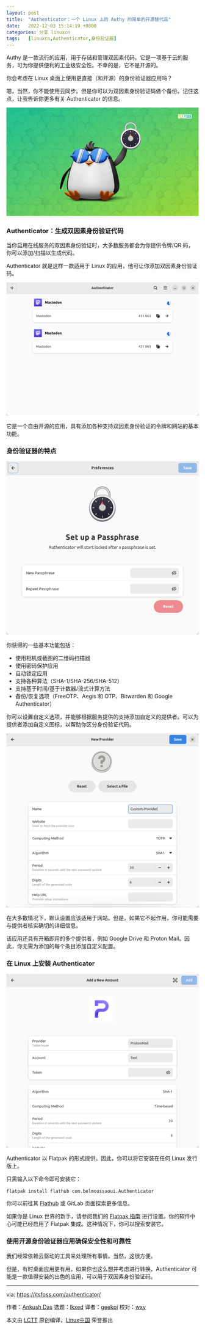 ```yaml
---
layout: post
title:	"Authenticator：一个 Linux 上的 Authy 的简单的开源替代品"
date:	2022-12-03 15:14:19 +0800 
categories:	分享 linuxcn 
tags:	[linuxcn,Authenticator,身份验证器]
---
```



Authy 是一款流行的应用，用于存储和管理双因素代码。它是一项基于云的服务，可为你提供便利的工业级安全性。不幸的是，它不是开源的。


你会考虑在 Linux 桌面上使用更直接（和开源）的身份验证器应用吗？


嗯，当然，你不能使用云同步。但是你可以为双因素身份验证码做个备份。记住这点，让我告诉你更多有关 Authenticator 的信息。


![authenticator app ft](/Asserts/Images/album/202212/03/151419b633mfdlf3ybkzfy.png)


### Authenticator：生成双因素身份验证代码


当你启用在线服务的双因素身份验证时，大多数服务都会为你提供令牌/QR 码，你可以添加/扫描以生成代码。


Authenticator 就是这样一款适用于 Linux 的应用，他可让你添加双因素身份验证码。


![authenticator ui](/Asserts/Images/album/202212/03/151419xgewbbetnhqhe2fh.png)


它是一个自由开源的应用，具有添加各种支持双因素身份验证的令牌和网站的基本功能。


### 身份验证器的特点


![authenticator 自动锁定](/Asserts/Images/album/202212/03/151420h8emjb2z8bt8e2j3.png)


你获得的一些基本功能包括：


* 使用相机或截图的二维码扫描器
* 使用密码保护应用
* 自动锁定应用
* 支持各种算法（SHA-1/SHA-256/SHA-512）
* 支持基于时间/基于计数器/流式计算方法
* 备份/恢复选项（FreeOTP、Aegis 和 OTP、Bitwarden 和 Google Authenticator）


你可以设置自定义选项，并能够根据服务提供的支持添加自定义的提供者。可以为提供者添加自定义图标，以帮助你区分身份验证代码。


![authenticator 自定义提供程序](/Asserts/Images/album/202212/03/151421mfe98beiqb8yxebe.png)


在大多数情况下，默认设置应该适用于网站。但是，如果它不起作用，你可能需要与提供者核实确切的详细信息。


该应用还具有开箱即用的多个提供者，例如 Google Drive 和 Proton Mail。因此，你无需为添加的每个条目添加自定义配置。


### 在 Linux 上安装 Authenticator


![authenticator 添加新代码](/Asserts/Images/album/202212/03/151421lyrbd1y4hdkvv4oo.png)


Authenticator 以 Flatpak 的形式提供。因此，你可以将它安装在任何 Linux 发行版上。


只需输入以下命令即可安装它：



```
flatpak install flathub com.belmoussaoui.Authenticator

```

你可以前往其 [Flathub](https://flathub.org/apps/details/com.belmoussaoui.Authenticator) 或 GitLab 页面探索更多信息。


如果你是 Linux 世界的新手，请参阅我们的 [Flatpak 指南](https://itsfoss.com/flatpak-guide/) 进行设置。你的软件中心可能已经启用了 Flatpak 集成。这种情况下，你可以搜索安装它。


### 使用开源身份验证器应用确保安全性和可靠性


我们经常依赖云驱动的工具来处理所有事情。当然，这很方便。


但是，有时桌面应用更有用。如果你也这么想并考虑进行转换，Authenticator 可能是一款值得安装的出色的应用，可以用于双因素身份验证码。




---


via: <https://itsfoss.com/authenticator/>


作者：[Ankush Das](https://itsfoss.com/author/ankush/) 选题：[lkxed](https://github.com/lkxed) 译者：[geekpi](https://github.com/geekpi) 校对：[wxy](https://github.com/wxy)


本文由 [LCTT](https://github.com/LCTT/TranslateProject) 原创编译，[Linux中国](https://linux.cn/) 荣誉推出
